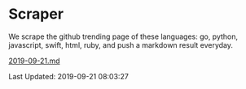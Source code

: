 # Scraper

We scrape the github trending page of these languages: go, python, javascript, swift, html, ruby, and push a markdown result everyday.

[2019-09-21.md](https://github.com/henson/Scraper/blob/master/2019-09-21.md)

Last Updated: 2019-09-21 08:03:27